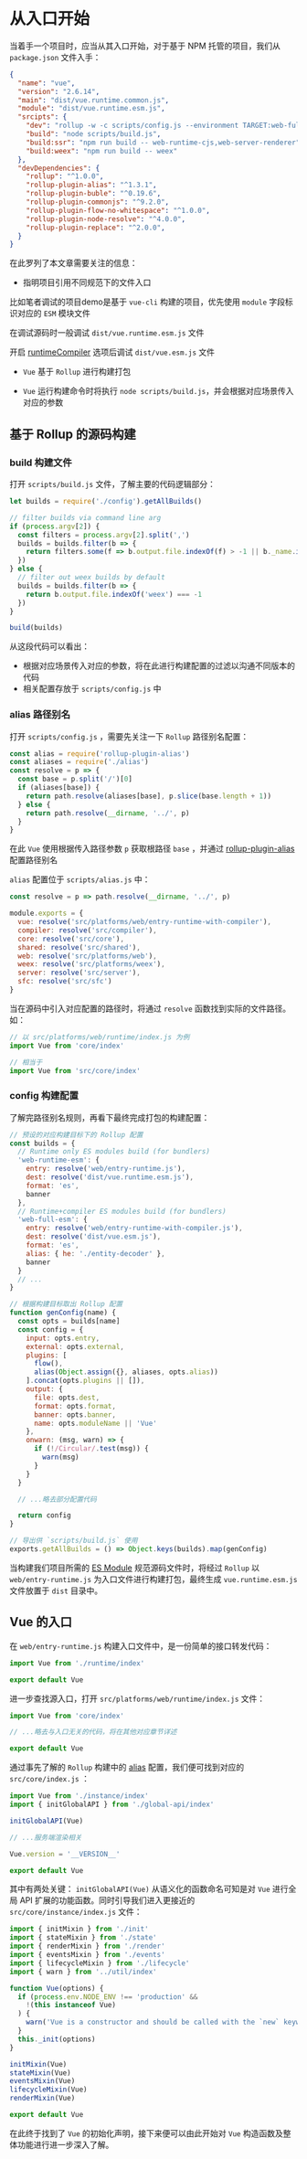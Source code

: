 # 从入口开始

  当着手一个项目时，应当从其入口开始，对于基于 NPM 托管的项目，我们从 `package.json` 文件入手：

```json
{
  "name": "vue",
  "version": "2.6.14",
  "main": "dist/vue.runtime.common.js",
  "module": "dist/vue.runtime.esm.js",
  "srcipts": {
    "dev": "rollup -w -c scripts/config.js --environment TARGET:web-full-dev",
    "build": "node scripts/build.js",
    "build:ssr": "npm run build -- web-runtime-cjs,web-server-renderer",
    "build:weex": "npm run build -- weex"
  },
  "devDependencies": {
    "rollup": "^1.0.0",
    "rollup-plugin-alias": "^1.3.1",
    "rollup-plugin-buble": "^0.19.6",
    "rollup-plugin-commonjs": "^9.2.0",
    "rollup-plugin-flow-no-whitespace": "^1.0.0",
    "rollup-plugin-node-resolve": "^4.0.0",
    "rollup-plugin-replace": "^2.0.0",
  }
}
```

在此罗列了本文章需要关注的信息：
* 指明项目引用不同规范下的文件入口

比如笔者调试的项目demo是基于 `vue-cli` 构建的项目，优先使用 `module` 字段标识对应的 `ESM` 模块文件

在调试源码时一般调试 `dist/vue.runtime.esm.js` 文件

开启 [runtimeCompiler](https://cli.vuejs.org/zh/config/#runtimecompiler) 选项后调试 `dist/vue.esm.js` 文件

* `Vue` 基于 `Rollup` 进行构建打包

* `Vue` 运行构建命令时将执行 `node scripts/build.js`，并会根据对应场景传入对应的参数

## 基于 Rollup 的源码构建

### build 构建文件

打开 `scripts/build.js` 文件，了解主要的代码逻辑部分：

```js
let builds = require('./config').getAllBuilds()

// filter builds via command line arg
if (process.argv[2]) {
  const filters = process.argv[2].split(',')
  builds = builds.filter(b => {
    return filters.some(f => b.output.file.indexOf(f) > -1 || b._name.indexOf(f) > -1)
  })
} else {
  // filter out weex builds by default
  builds = builds.filter(b => {
    return b.output.file.indexOf('weex') === -1
  })
}

build(builds)
```

从这段代码可以看出：
* 根据对应场景传入对应的参数，将在此进行构建配置的过滤以沟通不同版本的代码
* 相关配置存放于 `scripts/config.js` 中

### alias 路径别名

打开 `scripts/config.js` ，需要先关注一下 `Rollup` 路径别名配置：

```js
const alias = require('rollup-plugin-alias')
const aliases = require('./alias')
const resolve = p => {
  const base = p.split('/')[0]
  if (aliases[base]) {
    return path.resolve(aliases[base], p.slice(base.length + 1))
  } else {
    return path.resolve(__dirname, '../', p)
  }
}
```

在此 `Vue` 使用根据传入路径参数 `p` 获取根路径 `base` ，并通过 [rollup-plugin-alias](https://github.com/rollup/rollup-plugin-alias) 配置路径别名

`alias` 配置位于 `scripts/alias.js` 中：

```js
const resolve = p => path.resolve(__dirname, '../', p)

module.exports = {
  vue: resolve('src/platforms/web/entry-runtime-with-compiler'),
  compiler: resolve('src/compiler'),
  core: resolve('src/core'),
  shared: resolve('src/shared'),
  web: resolve('src/platforms/web'),
  weex: resolve('src/platforms/weex'),
  server: resolve('src/server'),
  sfc: resolve('src/sfc')
}
```

当在源码中引入对应配置的路径时，将通过 `resolve` 函数找到实际的文件路径。如：

```js
// 以 src/platforms/web/runtime/index.js 为例
import Vue from 'core/index'

// 相当于
import Vue from 'src/core/index'
```

### config 构建配置

了解完路径别名规则，再看下最终完成打包的构建配置：

```js
// 预设的对应构建目标下的 Rollup 配置
const builds = {
  // Runtime only ES modules build (for bundlers)
  'web-runtime-esm': {
    entry: resolve('web/entry-runtime.js'),
    dest: resolve('dist/vue.runtime.esm.js'),
    format: 'es',
    banner
  },
  // Runtime+compiler ES modules build (for bundlers)
  'web-full-esm': {
    entry: resolve('web/entry-runtime-with-compiler.js'),
    dest: resolve('dist/vue.esm.js'),
    format: 'es',
    alias: { he: './entity-decoder' },
    banner
  }
  // ...
}

// 根据构建目标取出 Rollup 配置
function genConfig(name) {
  const opts = builds[name]
  const config = {
    input: opts.entry,
    external: opts.external,
    plugins: [
      flow(),
      alias(Object.assign({}, aliases, opts.alias))
    ].concat(opts.plugins || []),
    output: {
      file: opts.dest,
      format: opts.format,
      banner: opts.banner,
      name: opts.moduleName || 'Vue'
    },
    onwarn: (msg, warn) => {
      if (!/Circular/.test(msg)) {
        warn(msg)
      }
    }
  }

  // ...略去部分配置代码

  return config
}

// 导出供 `scripts/build.js` 使用
exports.getAllBuilds = () => Object.keys(builds).map(genConfig)
```

当构建我们项目所需的 [ES Module](/Blog/notes/node/esm.html#基本使用) 规范源码文件时，将经过 `Rollup` 以 `web/entry-runtime.js` 为入口文件进行构建打包，最终生成 `vue.runtime.esm.js` 文件放置于 `dist` 目录中。

## Vue 的入口

在 `web/entry-runtime.js` 构建入口文件中，是一份简单的接口转发代码：

```js
import Vue from './runtime/index'

export default Vue
```

进一步查找源入口，打开 `src/platforms/web/runtime/index.js` 文件：

```js
import Vue from 'core/index'

// ...略去与入口无关的代码，将在其他对应章节详述

export default Vue
```

通过事先了解的 `Rollup` 构建中的 [alias](#alias-路径别名) 配置，我们便可找到对应的 `src/core/index.js` ：

```js
import Vue from './instance/index'
import { initGlobalAPI } from './global-api/index'

initGlobalAPI(Vue)

// ...服务端渲染相关

Vue.version = '__VERSION__'

export default Vue
```

其中有两处关键： `initGlobalAPI(Vue)` 从语义化的函数命名可知是对 `Vue` 进行全局 API 扩展的功能函数。同时引导我们进入更接近的 `src/core/instance/index.js` 文件：

```js
import { initMixin } from './init'
import { stateMixin } from './state'
import { renderMixin } from './render'
import { eventsMixin } from './events'
import { lifecycleMixin } from './lifecycle'
import { warn } from '../util/index'

function Vue(options) {
  if (process.env.NODE_ENV !== 'production' &&
    !(this instanceof Vue)
  ) {
    warn('Vue is a constructor and should be called with the `new` keyword')
  }
  this._init(options)
}

initMixin(Vue)
stateMixin(Vue)
eventsMixin(Vue)
lifecycleMixin(Vue)
renderMixin(Vue)

export default Vue
```

在此终于找到了 `Vue` 的初始化声明，接下来便可以由此开始对 `Vue` 构造函数及整体功能进行进一步深入了解。



